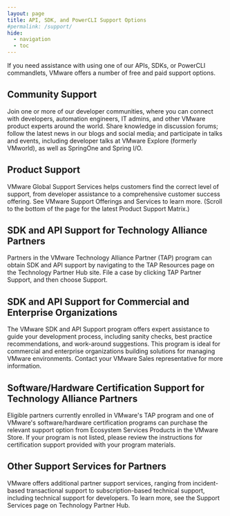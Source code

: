 ```yaml
---
layout: page
title: API, SDK, and PowerCLI Support Options
#permalink: /support/
hide:
  - navigation
  - toc
---
```


If you need assistance with using one of our APIs, SDKs, or PowerCLI commandlets, VMware offers a number of free and paid support options.

## Community Support

Join one or more of our developer communities, where you can connect with developers, automation engineers, IT admins, and other VMware product experts around the world. Share knowledge in discussion forums; follow the latest news in our blogs and social media; and participate in talks and events, including developer talks at VMware Explore (formerly VMworld), as well as SpringOne and Spring I/O.

## Product Support

VMware Global Support Services helps customers find the correct level of support, from developer assistance to a comprehensive customer success offering. See VMware Support Offerings and Services to learn more. (Scroll to the bottom of the page for the latest Product Support Matrix.)

## SDK and API Support for Technology Alliance Partners

Partners in the VMware Technology Alliance Partner (TAP) program can obtain SDK and API support by navigating to the TAP Resources page on the Technology Partner Hub site. File a case by clicking TAP Partner Support, and then choose Support.

## SDK and API Support for Commercial and Enterprise Organizations

The VMware SDK and API Support program offers expert assistance to guide your development process, including sanity checks, best practice recommendations, and work-around suggestions. This program is ideal for commercial and enterprise organizations building solutions for managing VMware environments. Contact your VMware Sales representative for more information.

## Software/Hardware Certification Support for Technology Alliance Partners

Eligible partners currently enrolled in VMware's TAP program and one of VMware's software/hardware certification programs can purchase the relevant support option from Ecosystem Services Products in the VMware Store. If your program is not listed, please review the instructions for certification support provided with your program materials.

## Other Support Services for Partners

VMware offers additional partner support services, ranging from incident-based transactional support to subscription-based technical support, including technical support for developers. To learn more, see the Support Services page on Technology Partner Hub.
